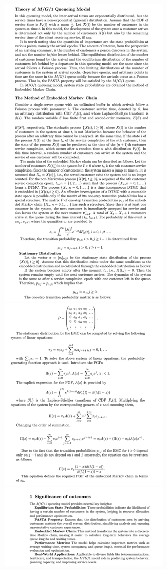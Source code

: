 <img src="images/mg1-1.png"/>
<img src="images/mg1-2.png"/>
<img src="images/mg1-3.png"/>
<img src="images/mg1-4.png"/>
<img src="images/mg1-5.png"/>
<img src="images/mg1-6.png"/>
